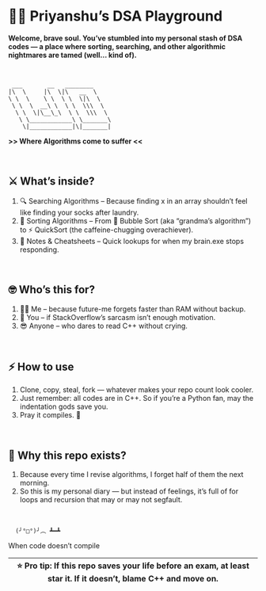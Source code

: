 # 🧑‍💻 Priyanshu’s DSA Playground    
**Welcome, brave soul. You’ve stumbled into my personal stash of DSA codes — a place where sorting, searching, and other algorithmic nightmares are tamed (well… kind of).**  

<br>

     ___       __   ________  
    |\  \     |\  \|\   __  \  
    \ \  \    \ \  \ \  \|\  \  
     \ \  \  __\ \  \ \  \\\  \  
      \ \  \|\__\_\  \ \  \\\  \  
       \ \____________\ \_______\  
        \|____________|\|_______|  
   **>> Where Algorithms come to suffer <<**  
   

<br>

## ⚔️ What’s inside?  
1. 🔍 Searching Algorithms – Because finding x in an array shouldn’t feel like finding your socks after laundry.  
2. 🔄 Sorting Algorithms – From 🫧 Bubble Sort (aka “grandma’s algorithm”) to ⚡ QuickSort (the caffeine-chugging overachiever).    
3. 📑 Notes & Cheatsheets – Quick lookups for when my brain.exe stops responding.  
<br> 

## 🤓 Who’s this for?  
1. 👨‍💻 Me – because future-me forgets faster than RAM without backup.  
2. 🫵 You – if StackOverflow’s sarcasm isn’t enough motivation.  
3. 😎 Anyone – who dares to read C++ without crying.  

<br>

## ⚡ How to use  
1. Clone, copy, steal, fork — whatever makes your repo count look cooler.  
2. Just remember: all codes are in C++. So if you’re a Python fan, may the indentation gods save you.
3. Pray it compiles. 🙏  

<br>
 
## 🚀 Why this repo exists?  
1. Because every time I revise algorithms, I forget half of them the next morning.  
2. So this is my personal diary — but instead of feelings, it’s full of for loops and recursion that may or may not segfault.
    
<br>

      (╯°□°)╯︵ ┻━┻
   When code doesn’t compile


|⭐ Pro tip: If this repo saves your life before an exam, at least star it. If it doesn’t, blame C++ and move on. |   
|-----------------------------------------------------------------------------------------------------------------|

